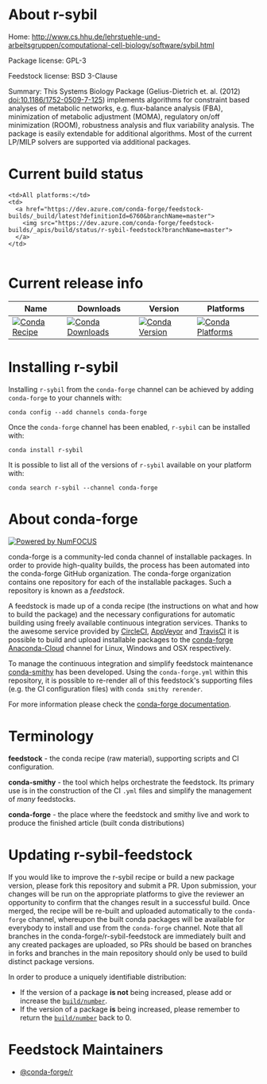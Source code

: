 About r-sybil
=============

Home: http://www.cs.hhu.de/lehrstuehle-und-arbeitsgruppen/computational-cell-biology/software/sybil.html

Package license: GPL-3

Feedstock license: BSD 3-Clause

Summary: This Systems Biology Package (Gelius-Dietrich et. al. (2012) <doi:10.1186/1752-0509-7-125>) implements algorithms for constraint based analyses of metabolic networks, e.g. flux-balance analysis (FBA), minimization of metabolic adjustment (MOMA), regulatory on/off minimization (ROOM), robustness analysis and flux variability analysis. The package is easily extendable for additional algorithms. Most of the current LP/MILP solvers are supported via additional packages.



Current build status
====================


<table><tr>
    
    <td>All platforms:</td>
    <td>
      <a href="https://dev.azure.com/conda-forge/feedstock-builds/_build/latest?definitionId=6760&branchName=master">
        <img src="https://dev.azure.com/conda-forge/feedstock-builds/_apis/build/status/r-sybil-feedstock?branchName=master">
      </a>
    </td>
  </tr>
</table>

Current release info
====================

| Name | Downloads | Version | Platforms |
| --- | --- | --- | --- |
| [![Conda Recipe](https://img.shields.io/badge/recipe-r--sybil-green.svg)](https://anaconda.org/conda-forge/r-sybil) | [![Conda Downloads](https://img.shields.io/conda/dn/conda-forge/r-sybil.svg)](https://anaconda.org/conda-forge/r-sybil) | [![Conda Version](https://img.shields.io/conda/vn/conda-forge/r-sybil.svg)](https://anaconda.org/conda-forge/r-sybil) | [![Conda Platforms](https://img.shields.io/conda/pn/conda-forge/r-sybil.svg)](https://anaconda.org/conda-forge/r-sybil) |

Installing r-sybil
==================

Installing `r-sybil` from the `conda-forge` channel can be achieved by adding `conda-forge` to your channels with:

```
conda config --add channels conda-forge
```

Once the `conda-forge` channel has been enabled, `r-sybil` can be installed with:

```
conda install r-sybil
```

It is possible to list all of the versions of `r-sybil` available on your platform with:

```
conda search r-sybil --channel conda-forge
```


About conda-forge
=================

[![Powered by NumFOCUS](https://img.shields.io/badge/powered%20by-NumFOCUS-orange.svg?style=flat&colorA=E1523D&colorB=007D8A)](http://numfocus.org)

conda-forge is a community-led conda channel of installable packages.
In order to provide high-quality builds, the process has been automated into the
conda-forge GitHub organization. The conda-forge organization contains one repository
for each of the installable packages. Such a repository is known as a *feedstock*.

A feedstock is made up of a conda recipe (the instructions on what and how to build
the package) and the necessary configurations for automatic building using freely
available continuous integration services. Thanks to the awesome service provided by
[CircleCI](https://circleci.com/), [AppVeyor](https://www.appveyor.com/)
and [TravisCI](https://travis-ci.org/) it is possible to build and upload installable
packages to the [conda-forge](https://anaconda.org/conda-forge)
[Anaconda-Cloud](https://anaconda.org/) channel for Linux, Windows and OSX respectively.

To manage the continuous integration and simplify feedstock maintenance
[conda-smithy](https://github.com/conda-forge/conda-smithy) has been developed.
Using the ``conda-forge.yml`` within this repository, it is possible to re-render all of
this feedstock's supporting files (e.g. the CI configuration files) with ``conda smithy rerender``.

For more information please check the [conda-forge documentation](https://conda-forge.org/docs/).

Terminology
===========

**feedstock** - the conda recipe (raw material), supporting scripts and CI configuration.

**conda-smithy** - the tool which helps orchestrate the feedstock.
                   Its primary use is in the construction of the CI ``.yml`` files
                   and simplify the management of *many* feedstocks.

**conda-forge** - the place where the feedstock and smithy live and work to
                  produce the finished article (built conda distributions)


Updating r-sybil-feedstock
==========================

If you would like to improve the r-sybil recipe or build a new
package version, please fork this repository and submit a PR. Upon submission,
your changes will be run on the appropriate platforms to give the reviewer an
opportunity to confirm that the changes result in a successful build. Once
merged, the recipe will be re-built and uploaded automatically to the
`conda-forge` channel, whereupon the built conda packages will be available for
everybody to install and use from the `conda-forge` channel.
Note that all branches in the conda-forge/r-sybil-feedstock are
immediately built and any created packages are uploaded, so PRs should be based
on branches in forks and branches in the main repository should only be used to
build distinct package versions.

In order to produce a uniquely identifiable distribution:
 * If the version of a package **is not** being increased, please add or increase
   the [``build/number``](https://conda.io/docs/user-guide/tasks/build-packages/define-metadata.html#build-number-and-string).
 * If the version of a package **is** being increased, please remember to return
   the [``build/number``](https://conda.io/docs/user-guide/tasks/build-packages/define-metadata.html#build-number-and-string)
   back to 0.

Feedstock Maintainers
=====================

* [@conda-forge/r](https://github.com/conda-forge/r/)

